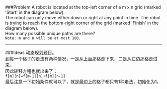 ###Problem
A robot is located at the top-left corner of a m x n grid (marked 'Start' in the diagram below).  
The robot can only move either down or right at any point in time. The robot is trying to reach the bottom-right corner of the grid (marked 'Finish' in the diagram below).  
How many possible unique paths are there?  
`Note: m and n will be at most 100.`

---

###Ideas
动态规划题目。  
到每一个格子的走法有两种情况，一是从上面那格走下来，二是从左边那格走过来。  
因此转移方程也就出来了：  
`f[m][n]=f[m-1][n]+f[m][n-1]`  
最后注意一下初始条件就可以了，就是最边上的格子都只有1种走法，初始化为1。
